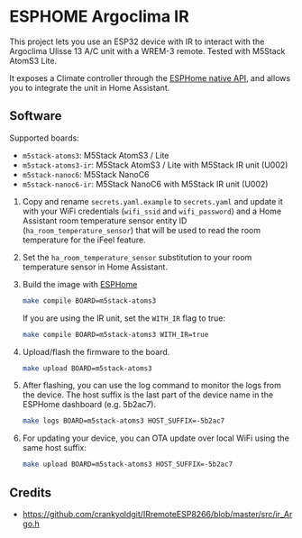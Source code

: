 # ESPHOME Argoclima IR

This project lets you use an ESP32 device with IR to interact with the Argoclima Ulisse 13 A/C unit with a WREM-3 remote. Tested with M5Stack AtomS3 Lite.

It exposes a Climate controller through the [ESPHome native API](https://esphome.io/components/api.html), and allows you to integrate the unit in Home Assistant.


## Software

Supported boards:
- `m5stack-atoms3`: M5Stack AtomS3 / Lite
- `m5stack-atoms3-ir`: M5Stack AtomS3 / Lite with M5Stack IR unit (U002)
- `m5stack-nanoc6`: M5Stack NanoC6
- `m5stack-nanoc6-ir`: M5Stack NanoC6 with M5Stack IR unit (U002)

1. Copy and rename `secrets.yaml.example` to `secrets.yaml` and update it with your WiFi credentials (`wifi_ssid` and `wifi_password`) and a Home Assistant room temperature sensor entity ID (`ha_room_temperature_sensor`) that will be used to read the room temperature for the iFeel feature.

1. Set the `ha_room_temperature_sensor` substitution to your room temperature sensor in Home Assistant.

1. Build the image with [ESPHome](https://esphome.io/guides/getting_started_command_line.html)

    ```sh
    make compile BOARD=m5stack-atoms3
    ```

    If you are using the IR unit, set the `WITH_IR` flag to true:

    ```sh
    make compile BOARD=m5stack-atoms3 WITH_IR=true
    ```


1. Upload/flash the firmware to the board.

    ```sh
    make upload BOARD=m5stack-atoms3
    ```

1. After flashing, you can use the log command to monitor the logs from the device. The host suffix is the last part of the device name in the ESPHome dashboard (e.g. 5b2ac7).

    ```sh
    make logs BOARD=m5stack-atoms3 HOST_SUFFIX=-5b2ac7
    ```

1. For updating your device, you can OTA update over local WiFi using the same host suffix:
    ```sh
    make upload BOARD=m5stack-atoms3 HOST_SUFFIX=-5b2ac7
    ```
## Credits

- https://github.com/crankyoldgit/IRremoteESP8266/blob/master/src/ir_Argo.h
